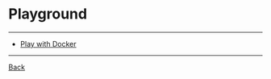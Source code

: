 # Playground

---

- [Play with Docker](https://labs.play-with-docker.com/)

---

[Back](./../Docker.md)
